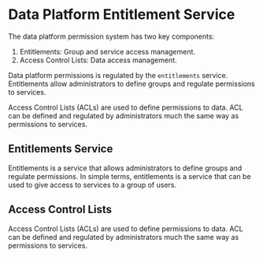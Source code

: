 # Data Platform Entitlement Service
The data platform permission system has two key components:

1. Entitlements: Group and service access management.
2. Access Control Lists: Data access management.

Data platform permissions is regulated by the `entitlements` service. Entitlements
allow administrators to define groups and regulate permissions to services.

Access Control Lists (ACLs) are used to define permissions to data. ACL can be defined
and regulated by administrators much the same way as permissions to services.

## Entitlements Service
Entitlements is a service that allows administrators to define groups and 
regulate permissions. In simple terms, entitlements is a service that can be
used to give access to services to a group of users.

## Access Control Lists
Access Control Lists (ACLs) are used to define permissions to data. ACL can be
defined and regulated by administrators much the same way as permissions to 
services. 
